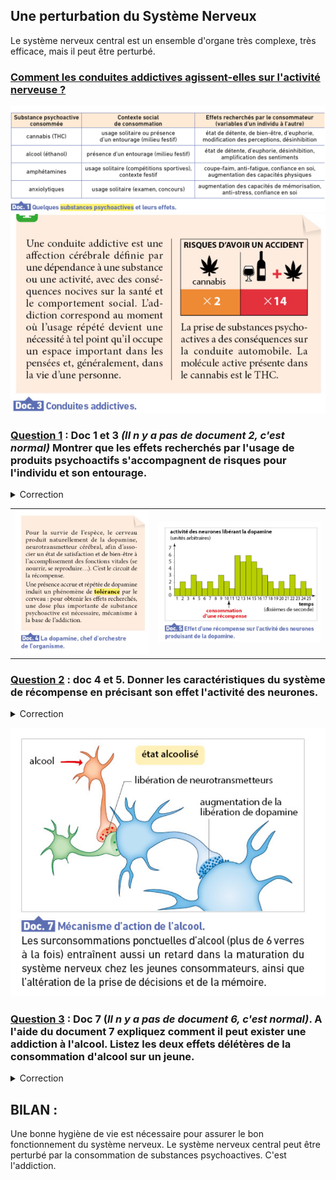 ## Une perturbation du Système Nerveux

Le système nerveux central est un ensemble d'organe très complexe, très efficace, mais il peut être perturbé. 

### <u>Comment les conduites addictives agissent-elles sur l'activité nerveuse ?</u>

![](https://github.com/Svt-lim/5eme-SNC-Final/blob/master/Doc1.png)
![](https://github.com/Svt-lim/5eme-SNC-Final/blob/master/Doc3.png)

### <u>Question 1</u> : Doc 1 et 3 *(Il n y a pas de document 2, c'est normal)* Montrer que les effets recherchés par l'usage de produits psychoactifs s'accompagnent de risques pour l'individu et son entourage. 

<details>
  <summary>Correction</summary>
Pour montrer cela il faut lié alcool, cannabis et accident de la route. En effet consommer de l'alcool et du cannabis multiplie par 7 le risque d'accident de la route.
</details>

|                                                              |                                                              |
| ------------------------------------------------------------ | ------------------------------------------------------------ |
| ![](https://github.com/Svt-lim/5eme-SNC-Final/blob/master/Doc4.png) | ![](https://github.com/Svt-lim/5eme-SNC-Final/blob/master/Doc5.png) |



### <u>Question 2</u> : doc 4 et 5. Donner les caractéristiques du système de récompense en précisant son effet l'activité des neurones. 

<details>
  <summary>Correction</summary>
Le système de récompense est un systeme qui nous encourage a répeter des activités nécessaire à la survie et qui procure "du plaisir". Le signal du "plaisir" est porté par une substance appelé Dopamine. 
</details>


![](https://github.com/Svt-lim/5eme-SNC-Final/blob/master/Doc7.png)

### <u>Question 3</u> : Doc 7 (*Il n y a pas de document 6, c'est normal)*. A l'aide du document 7  expliquez comment il peut exister une addiction à l'alcool. Listez les deux effets délétères  de la consommation d'alcool sur un jeune.

<details>
  <summary>Correction</summary>
La consommation d'alcool stimule "artificiellement" la production de dopamine et envoi un signal de "plaisir" très fort au cerveau. Cette stimulation est tellement forte qu'elle fait basculer dans l'addiction. La consommation excessive ou régulière d'alcool peut provoquer des pertes de mémoires et une difficulté à prendre des décisions.
</details>

## BILAN :

Une bonne hygiène de vie est nécessaire pour assurer le bon fonctionnement du système nerveux. Le  système nerveux central peut être perturbé par la consommation de substances psychoactives. C'est l'addiction.  

